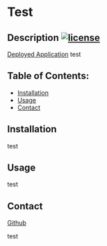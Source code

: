 
# Test
## Description [![license](https://img.shields.io/badge/license-Apache-red.svg)](https://en.wikipedia.org/wiki/Apache_License)
[Deployed Application](https://github.com/XXLZopes/pro-readme/blob/feature/html/README.md#contact)
test
## Table of Contents:
* [Installation](#Installation) 
* [Usage](#usage) 
* [Contact](#contact)
    
## Installation
test
## Usage
test


## Contact
[Github](https://github.com/XXLZopes)

test
